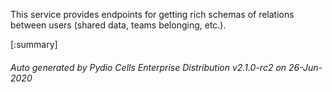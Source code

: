 






This service provides endpoints for getting rich schemas of relations between users (shared data, teams belonging, etc.).

[:summary]

###### Auto generated by Pydio Cells Enterprise Distribution v2.1.0-rc2 on 26-Jun-2020
